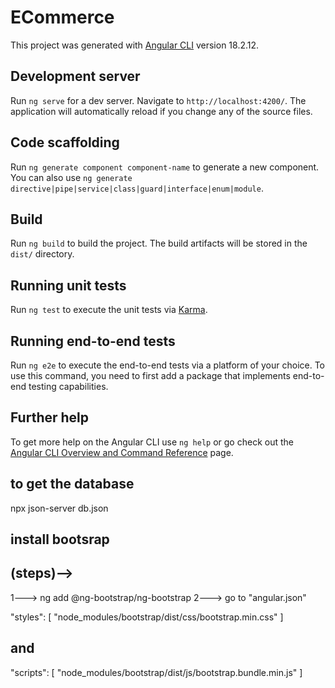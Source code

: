 # ECommerce

This project was generated with [Angular CLI](https://github.com/angular/angular-cli) version 18.2.12.

## Development server

Run `ng serve` for a dev server. Navigate to `http://localhost:4200/`. The application will automatically reload if you change any of the source files.

## Code scaffolding

Run `ng generate component component-name` to generate a new component. You can also use `ng generate directive|pipe|service|class|guard|interface|enum|module`.

## Build

Run `ng build` to build the project. The build artifacts will be stored in the `dist/` directory.

## Running unit tests

Run `ng test` to execute the unit tests via [Karma](https://karma-runner.github.io).

## Running end-to-end tests
Run `ng e2e` to execute the end-to-end tests via a platform of your choice. To use this command, you need to first add a package that implements end-to-end testing capabilities.

## Further help

To get more help on the Angular CLI use `ng help` or go check out the [Angular CLI Overview and Command Reference](https://angular.dev/tools/cli) page.


## to get the database 
  
  npx json-server db.json

## install bootsrap 
 ## (steps)--> 
  
  1---> ng add @ng-bootstrap/ng-bootstrap
  2---> go to "angular.json"
  
   "styles": [
       "node_modules/bootstrap/dist/css/bootstrap.min.css"
   ]

   ## and

   "scripts": [
       "node_modules/bootstrap/dist/js/bootstrap.bundle.min.js"
    ]
